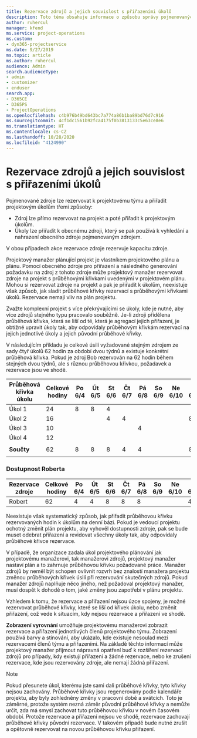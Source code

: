 ```yaml
---
title: Rezervace zdrojů a jejich souvislost s přiřazeními úkolů
description: Toto téma obsahuje informace o způsobu správy pojmenovaných zdrojů, rezervací zdrojů a přiřazení úkolů a jejich vzájemných souvislostech.
author: ruhercul
manager: kfend
ms.service: project-operations
ms.custom:
- dyn365-projectservice
ms.date: 9/27/2019
ms.topic: article
ms.author: ruhercul
audience: Admin
search.audienceType:
- admin
- customizer
- enduser
search.app:
- D365CE
- D365PS
- ProjectOperations
ms.openlocfilehash: c4b976b49bd643bc7a774a86b1ba89bd76d7c916
ms.sourcegitcommit: 4cf1dc1561b92fca4175f0b3813133c5e63ce8e6
ms.translationtype: HT
ms.contentlocale: cs-CZ
ms.lasthandoff: 10/28/2020
ms.locfileid: "4124990"
---
```

# <a name="resource-bookings-and-how-they-relate-to-task-assignments"></a>Rezervace zdrojů a jejich souvislost s přiřazeními úkolů


Pojmenované zdroje lze rezervovat k projektovému týmu a přiřadit projektovým úkolům třemi způsoby:

- Zdroj lze přímo rezervovat na projekt a poté přiřadit k projektovým úkolům.
- Úkoly lze přiřadit k obecnému zdroji, který se pak používá k vyhledání a nahrazení obecného zdroje pojmenovaným zdrojem. 

V obou případech akce rezervace zdroje rezervuje kapacitu zdroje.

Projektový manažer plánující projekt je vlastníkem projektového plánu a plánu. Pomocí obecného zdroje pro přiřazení a následného generování požadavku na zdroj z tohoto zdroje může projektový manažer rezervovat zdroje na projekt s průběhovými křivkami uvedenými v projektovém plánu. Mohou si rezervovat zdroje na projekt a pak je přiřadit k úkolům, neexistuje však způsob, jak sladit průběhové křivky rezervací s průběhovými křivkami úkolů. Rezervace nemají vliv na plán projektu.

Zvažte komplexní projekt s více překrývajícími se úkoly, kde je nutné, aby více zdrojů stejného typu pracovalo souběžně. Je-li zdroji přidělena průběhová křivka, která se liší od té, která je agregací jejich přiřazení, je obtížné upravit úkoly tak, aby odpovídaly průběhovým křivkám rezervací na jejich jednotlivé úkoly a jejich původní průběhové křivky.

V následujícím příkladu je celkové úsilí vyžadované stejným zdrojem ze sady čtyř úkolů 62 hodin za období dvou týdnů a existuje konkrétní průběhová křivka. Pokud je zdroj Bob rezervován na 62 hodin během stejných dvou týdnů, ale s různou průběhovou křivkou, požadavek a rezervace jsou ve shodě.

| **Průběhová křivka úkolu**    | **Celkové hodiny** | Po 6/4 | Út 6/5 | St 6/6 | Čt 6/7 | Pá 6/8 | So 6/9 | Ne 6/10 | Po 6/11 | Út 6/12 | St 6/13 | Čt 6/14 | Pá 6/15 |
|----------------------|-----------------|--------|--------|--------|--------|--------|--------|---------|---------|---------|---------|---------|---------|
| Úkol 1               | 24              | 8      | 8      | 4      |        |        |        |         |         |         | 4       |         |         |
| Úkol 2               | 16              |        |        | 4      | 4      |        |        |         | 8       |         |         |         |         |
| Úkol 3               | 10              |        |        |        |        | 4      |        |         |         | 4       |         | 2       |         |
| Úkol 4               | 12              |        |        |        |        |        |        |         |         |         | 4       |         | 8       |
|                      |                 |        |        |        |        |        |        |         |         |         |         |         |         |
| **Součty**           | 62              | 8      | 8      | 8      | 4      | 4      |        |         | 8       | 4       | 8       | 2       | 8       |
|                      |                 |        |        |        |        |        |        |         |         |         |         |

### <a name="bobs-availability"></a>Dostupnost Roberta
| **Rezervace   zdroje** | **Celkové hodiny** | Po 6/4 | Út 6/5 | St 6/6 | Čt 6/7 | Pá 6/8 | So 6/9 | Ne 6/10 | Po 6/11 | Út 6/12 | St 6/13 | Čt 6/14 | Pá 6/15 |
|------------------------|-----------------|--------|--------|--------|--------|--------|--------|---------|---------|---------|---------|---------|---------|
| Robert                    | 62              | 4      | 4      | 8      | 8      | 8      |        |         | 4       | 4       | 8       | 8       | 6       |

Neexistuje však systematický způsob, jak přiřadit průběhovou křivku rezervovaných hodin k úkolům na denní bázi. Pokud je vedoucí projektu ochotný změnit plán projektu, aby vyhověl dostupnosti zdroje, pak se bude muset odebrat přiřazení a revidovat všechny úkoly tak, aby odpovídaly průběhové křivce rezervace.

V případě, že organizace zadala úkol projektového plánování jak projektovému manažerovi, tak manažerovi zdrojů, projektový manažer nastaví plán a to zahrnuje průběhovou křivku požadované práce. Manažer zdrojů by neměl být schopen ovlivnit rozvrh bez znalostí manažera projektu změnou průběhových křivek úsilí při rezervování skutečných zdrojů. Pokud manažer zdrojů naplňuje něco jiného, než požadoval projektový manažer, musí dospět k dohodě o tom, jaké změny jsou zapotřebí v plánu projektu.

Vzhledem k tomu, že rezervace a přiřazení nejsou úzce spojeny, je možné rezervovat průběhové křivky, které se liší od křivek úkolu, nebo změnit přiřazení, což vede k situacím, kdy nejsou rezervace a přiřazení ve shodě.

**Zobrazení vyrovnání** umožňuje projektovému manažerovi zobrazit rezervace a přiřazení jednotlivých členů projektového týmu. Zobrazení používá barvy a stínování, aby ukázalo, kde existuje nesoulad mezi rezervacemi členů týmu a přiřazeními. Na základě těchto informací může projektový manažer přijmout nápravná opatření buď k rozšíření rezervací zdrojů pro případy, kdy existují přiřazení a žádné rezervace, nebo ke zrušení rezervace, kde jsou rezervovány zdroje, ale nemají žádná přiřazení.

> [!NOTE]
> Pokud přesunete úkol, kterému jste sami dali průběhové křivky, tyto křivky nejsou zachovány. Průběhové křivky jsou regenerovány podle kalendáře projektu, aby byly zohledněny změny v pracovní době a svátcích. Toto je záměrné, protože systém nezná záměr původní průběhové křivky a nemůže určit, zda má smysl zachovat tuto průběhovou křivku v novém časovém období. Protože rezervace a přiřazení nejsou ve shodě, rezervace zachovají průběhové křivky původní rezervace. V takovém případě bude nutné zrušit a opětovně rezervovat na novou průběhovou křivku přiřazení.

